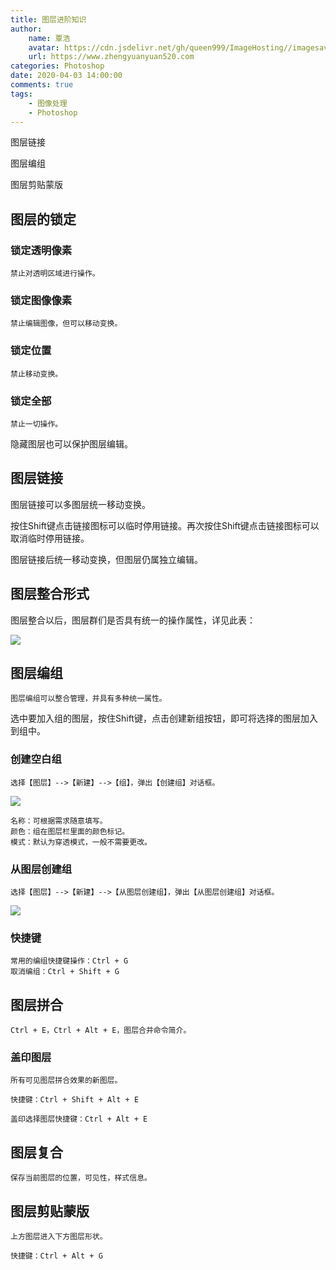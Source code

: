 ```yaml
---
title: 图层进阶知识
author:
	name: 覃浩
	avatar: https://cdn.jsdelivr.net/gh/queen999/ImageHosting//imagesavatar.jpg
	url: https://www.zhengyuanyuan520.com
categories: Photoshop
date: 2020-04-03 14:00:00
comments: true
tags:  
	- 图像处理
	- Photoshop
---
```


图层链接

图层编组

图层剪贴蒙版

<!-- more -->

## 图层的锁定

### 锁定透明像素

```
禁止对透明区域进行操作。
```

### 锁定图像像素

```
禁止编辑图像，但可以移动变换。
```

### 锁定位置

```
禁止移动变换。
```

### 锁定全部

```
禁止一切操作。
```



隐藏图层也可以保护图层编辑。



## 图层链接

图层链接可以多图层统一移动变换。



按住Shift键点击链接图标可以临时停用链接。再次按住Shift键点击链接图标可以取消临时停用链接。



图层链接后统一移动变换，但图层仍属独立编辑。



## 图层整合形式

图层整合以后，图层群们是否具有统一的操作属性，详见此表：

![](https://cdn.jsdelivr.net/gh/queen999/ImageHosting/images/20200402191637.png)



## 图层编组

```
图层编组可以整合管理，并具有多种统一属性。
```



选中要加入组的图层，按住Shift键，点击创建新组按钮，即可将选择的图层加入到组中。



### 创建空白组

```
选择【图层】-->【新建】-->【组】，弹出【创建组】对话框。
```

![](https://cdn.jsdelivr.net/gh/queen999/ImageHosting/images/20200402192628.png)

```
名称：可根据需求随意填写。
颜色：组在图层栏里面的颜色标记。
模式：默认为穿透模式，一般不需要更改。
```



### 从图层创建组

```
选择【图层】-->【新建】-->【从图层创建组】，弹出【从图层创建组】对话框。
```

![](https://cdn.jsdelivr.net/gh/queen999/ImageHosting/images/20200402193213.png)



### 快捷键

```
常用的编组快捷键操作：Ctrl + G
取消编组：Ctrl + Shift + G
```



## 图层拼合

```
Ctrl + E，Ctrl + Alt + E，图层合并命令简介。
```

### 盖印图层

```
所有可见图层拼合效果的新图层。

快捷键：Ctrl + Shift + Alt + E

盖印选择图层快捷键：Ctrl + Alt + E
```



## 图层复合

```
保存当前图层的位置，可见性，样式信息。
```



## 图层剪贴蒙版

```
上方图层进入下方图层形状。

快捷键：Ctrl + Alt + G
```

